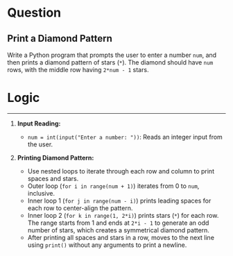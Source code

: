 
# Question
## Print a Diamond Pattern

Write a Python program that prompts the user to enter a number `num`, and then prints a diamond pattern of stars (`*`). The diamond should have `num` rows, with the middle row having `2*num - 1` stars.

# Logic
---

1. **Input Reading:**
   - `num = int(input("Enter a number: "))`: Reads an integer input from the user.

2. **Printing Diamond Pattern:**
   - Use nested loops to iterate through each row and column to print spaces and stars.
   - Outer loop (`for i in range(num + 1)`) iterates from 0 to `num`, inclusive.
   - Inner loop 1 (`for j in range(num - i)`) prints leading spaces for each row to center-align the pattern.
   - Inner loop 2 (`for k in range(1, 2*i)`) prints stars (`*`) for each row. The range starts from 1 and ends at `2*i - 1` to generate an odd number of stars, which creates a symmetrical diamond pattern.
   - After printing all spaces and stars in a row, moves to the next line using `print()` without any arguments to print a newline.

